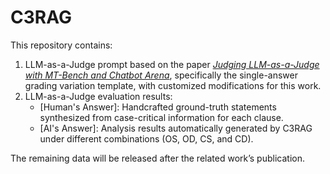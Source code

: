 # C3RAG

This repository contains:
1. LLM-as-a-Judge prompt based on the paper [*Judging LLM-as-a-Judge with MT-Bench and Chatbot Arena*](https://arxiv.org/abs/2306.05685), specifically the single-answer grading variation template, with customized modifications for this work.
2. LLM-as-a-Judge evaluation results:
   - [Human's Answer]: Handcrafted ground-truth statements synthesized from case-critical information for each clause.
   - [AI's Answer]: Analysis results automatically generated by C3RAG under different combinations (OS, OD, CS, and CD).

The remaining data will be released after the related work’s publication.
